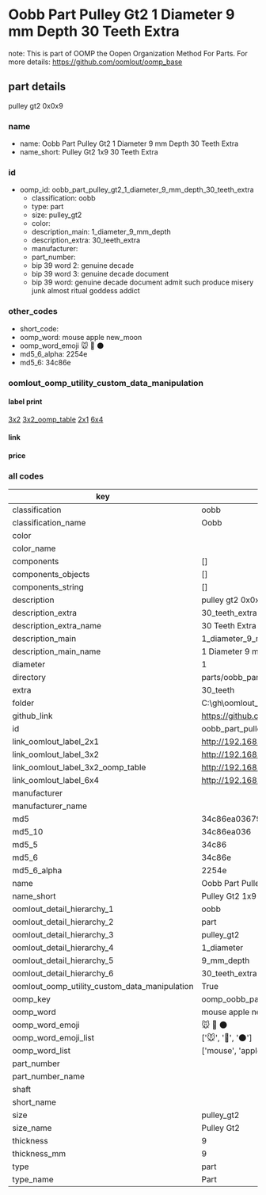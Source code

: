 # Oobb Part Pulley Gt2 1 Diameter 9 mm Depth 30 Teeth Extra  

note: This is part of OOMP the Oopen Organization Method For Parts. For more details: https://github.com/oomlout/oomp_base

##  part details
  



pulley gt2 0x0x9



### name
* name: Oobb Part Pulley Gt2 1 Diameter 9 mm Depth 30 Teeth Extra
* name_short: Pulley Gt2 1x9 30 Teeth Extra
### id
* oomp_id: oobb_part_pulley_gt2_1_diameter_9_mm_depth_30_teeth_extra
  * classification: oobb
  * type: part
  * size: pulley_gt2
  * color: 
  * description_main: 1_diameter_9_mm_depth
  * description_extra: 30_teeth_extra
  * manufacturer: 
  * part_number: 
  * bip 39 word 2: genuine decade
  * bip 39 word 3: genuine decade document
  * bip 39 word: genuine decade document admit such produce misery junk almost ritual goddess addict

### other_codes
* short_code: 
* oomp_word: mouse apple new_moon
* oomp_word_emoji :mouse: :apple: :new_moon:
* md5_6_alpha: 2254e
* md5_6: 34c86e






### oomlout_oomp_utility_custom_data_manipulation
#### label print
[3x2](http://192.168.1.245:1112/?label=oomp%202254e)
[3x2_oomp_table](http://192.168.1.108:1112/?label=oomp%202254e)
[2x1](http://192.168.1.242:1112/?label=oomp%202254e)
[6x4](http://192.168.1.55:1112/?label=oomp%202254e)    

#### link

                              

#### price







### all codes 
| key | value |  
| --- | --- |  
| classification | oobb |  
| classification_name | Oobb |  
| color |  |  
| color_name |  |  
| components | [] |  
| components_objects | [] |  
| components_string | [] |  
| description | pulley gt2 0x0x9 |  
| description_extra | 30_teeth_extra |  
| description_extra_name | 30 Teeth Extra |  
| description_main | 1_diameter_9_mm_depth |  
| description_main_name | 1 Diameter 9 mm Depth |  
| diameter | 1 |  
| directory | parts/oobb_part_pulley_gt2_1_diameter_9_mm_depth_30_teeth_extra |  
| extra | 30_teeth |  
| folder | C:\gh\oomlout_oobb_version_4_generated_parts\things\oobb_part_pulley_gt2_1_diameter_9_mm_depth_30_teeth_extra |  
| github_link | https://github.com/oomlout/oomlout_oomp_part_src/tree/main/parts/oobb_part_pulley_gt2_1_diameter_9_mm_depth_30_teeth_extra |  
| id | oobb_part_pulley_gt2_1_diameter_9_mm_depth_30_teeth_extra |  
| link_oomlout_label_2x1 | http://192.168.1.242:1112/?label=oomp%202254e |  
| link_oomlout_label_3x2 | http://192.168.1.245:1112/?label=oomp%202254e |  
| link_oomlout_label_3x2_oomp_table | http://192.168.1.108:1112/?label=oomp%202254e |  
| link_oomlout_label_6x4 | http://192.168.1.55:1112/?label=oomp%202254e |  
| manufacturer |  |  
| manufacturer_name |  |  
| md5 | 34c86ea0367951b6aeec303a80ce230a |  
| md5_10 | 34c86ea036 |  
| md5_5 | 34c86 |  
| md5_6 | 34c86e |  
| md5_6_alpha | 2254e |  
| name | Oobb Part Pulley Gt2 1 Diameter 9 mm Depth 30 Teeth Extra |  
| name_short | Pulley Gt2 1x9 30 Teeth Extra |  
| oomlout_detail_hierarchy_1 | oobb |  
| oomlout_detail_hierarchy_2 | part |  
| oomlout_detail_hierarchy_3 | pulley_gt2 |  
| oomlout_detail_hierarchy_4 | 1_diameter |  
| oomlout_detail_hierarchy_5 | 9_mm_depth |  
| oomlout_detail_hierarchy_6 | 30_teeth_extra |  
| oomlout_oomp_utility_custom_data_manipulation | True |  
| oomp_key | oomp_oobb_part_pulley_gt2_1_diameter_9_mm_depth_30_teeth_extra |  
| oomp_word | mouse apple new_moon |  
| oomp_word_emoji | :mouse: :apple: :new_moon: |  
| oomp_word_emoji_list | [':mouse:', ':apple:', ':new_moon:'] |  
| oomp_word_list | ['mouse', 'apple', 'new_moon'] |  
| part_number |  |  
| part_number_name |  |  
| shaft |  |  
| short_name |  |  
| size | pulley_gt2 |  
| size_name | Pulley Gt2 |  
| thickness | 9 |  
| thickness_mm | 9 |  
| type | part |  
| type_name | Part |  
